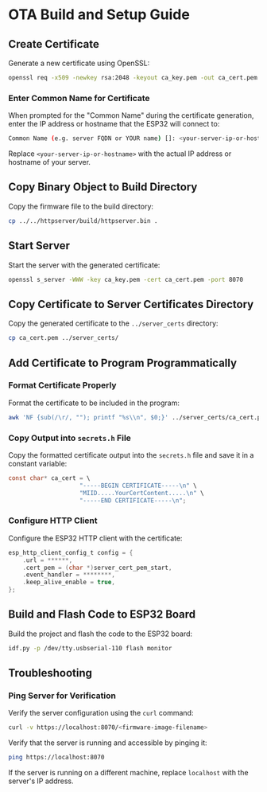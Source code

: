 # OTA Build and Setup Guide

## Create Certificate

Generate a new certificate using OpenSSL:

```sh
openssl req -x509 -newkey rsa:2048 -keyout ca_key.pem -out ca_cert.pem -days 365 -nodes
```

### Enter Common Name for Certificate

When prompted for the "Common Name" during the certificate generation, enter the IP address or hostname that the ESP32 will connect to:

```sh
Common Name (e.g. server FQDN or YOUR name) []: <your-server-ip-or-hostname>
```

Replace `<your-server-ip-or-hostname>` with the actual IP address or hostname of your server.

## Copy Binary Object to Build Directory

Copy the firmware file to the build directory:

```sh
cp ../../httpserver/build/httpserver.bin .
```

## Start Server

Start the server with the generated certificate:

```sh
openssl s_server -WWW -key ca_key.pem -cert ca_cert.pem -port 8070
```

## Copy Certificate to Server Certificates Directory

Copy the generated certificate to the `../server_certs` directory:

```sh
cp ca_cert.pem ../server_certs/
```

## Add Certificate to Program Programmatically

### Format Certificate Properly

Format the certificate to be included in the program:

```sh
awk 'NF {sub(/\r/, ""); printf "%s\\n", $0;}' ../server_certs/ca_cert.pem
```

### Copy Output into `secrets.h` File

Copy the formatted certificate output into the `secrets.h` file and save it in a constant variable:

```c
const char* ca_cert = \
                    "-----BEGIN CERTIFICATE-----\n" \
                    "MIID.....YourCertContent.....\n" \
                    "-----END CERTIFICATE-----\n";
```

### Configure HTTP Client

Configure the ESP32 HTTP client with the certificate:

```c
esp_http_client_config_t config = {
    .url = ******,
    .cert_pem = (char *)server_cert_pem_start,
    .event_handler = ********,
    .keep_alive_enable = true,
};
```

## Build and Flash Code to ESP32 Board

Build the project and flash the code to the ESP32 board:

```sh
idf.py -p /dev/tty.usbserial-110 flash monitor
```

## Troubleshooting

### Ping Server for Verification

Verify the server configuration using the `curl` command:

```sh
curl -v https://localhost:8070/<firmware-image-filename>
```

Verify that the server is running and accessible by pinging it:

```sh
ping https://localhost:8070
```

If the server is running on a different machine, replace `localhost` with the server's IP address.
